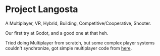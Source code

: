 # Project Langosta

A Multiplayer, VR, Hybrid, Building, Competitive/Cooperative, Shooter.

Our first try at Godot, and a good one at that heh.

Tried doing Multiplayer from scratch, but some complex player systems couldn't synchronize, got simple multiplayer code from [here](https://youtu.be/n8D3vEx7NAE).
